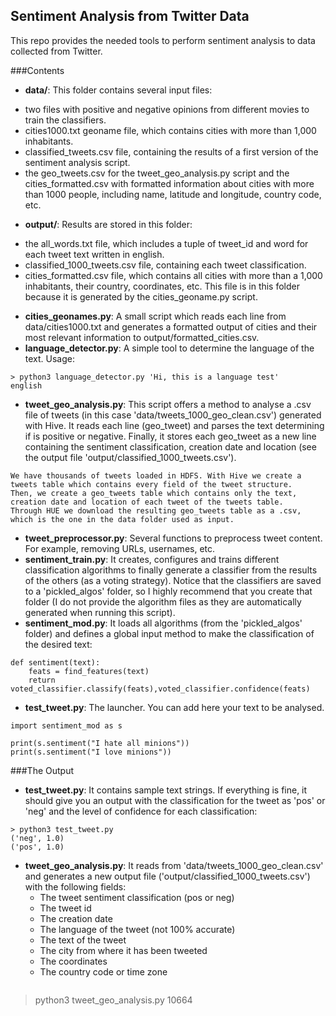 ## Sentiment Analysis from Twitter Data
This repo provides the needed tools to perform sentiment analysis to data collected from Twitter.

###Contents
* **data/**: This folder contains several input files:
 - two files with positive and negative opinions from different movies to train the classifiers.
 - cities1000.txt geoname file, which contains cities with more than 1,000 inhabitants.
 - classified_tweets.csv file, containing the results of a first version of the sentiment analysis script.
 - the geo_tweets.csv for the tweet_geo_analysis.py script and the cities_formatted.csv with formatted information about cities with more than 1000 people, including name, latitude and longitude, country code, etc.
* **output/**: Results are stored in this folder:
 - the all_words.txt file, which includes a tuple of tweet_id and word for each tweet text written in english.
 - classified_1000_tweets.csv file, containing each tweet classification.
 - cities_formatted.csv file, which contains all cities with more than a 1,000 inhabitants, their country, coordinates, etc. This file is in this folder because it is generated by the cities_geoname.py script.
* **cities_geonames.py**: A small script which reads each line from data/cities1000.txt and generates a formatted output of cities and their most relevant information to output/formatted_cities.csv.
* **language_detector.py**: A simple tool to determine the language of the text. Usage:
```
> python3 language_detector.py 'Hi, this is a language test'
english
```
* **tweet_geo_analysis.py**: This script offers a method to analyse a .csv file of tweets (in this case 'data/tweets_1000_geo_clean.csv') generated with Hive. It reads each line (geo_tweet) and parses the text determining if is positive or negative. Finally, it stores each geo_tweet as a new line containing the sentiment classification, creation date and location (see the output file 'output/classified_1000_tweets.csv').
```
We have thousands of tweets loaded in HDFS. With Hive we create a tweets table which contains every field of the tweet structure. 
Then, we create a geo_tweets table which contains only the text, creation date and location of each tweet of the tweets table. 
Through HUE we download the resulting geo_tweets table as a .csv, which is the one in the data folder used as input.
```
* **tweet_preprocessor.py**: Several functions to preprocess tweet content. For example, removing URLs, usernames, etc.
* **sentiment_train.py**: It creates, configures and trains different classification algorithms to finally generate a classifier from the results of the others (as a voting strategy). Notice that the classifiers are saved to a 'pickled_algos' folder, so I highly recommend that you create that folder (I do not provide the algorithm files as they are automatically generated when running this script).
* **sentiment_mod.py**: It loads all algorithms (from the 'pickled_algos' folder) and defines a global input method to make the classification of the desired text:
```
def sentiment(text):
    feats = find_features(text)
    return voted_classifier.classify(feats),voted_classifier.confidence(feats)
```
* **test_tweet.py**: The launcher. You can add here your text to be analysed.
```
import sentiment_mod as s

print(s.sentiment("I hate all minions"))
print(s.sentiment("I love minions"))
```
###The Output
* **test_tweet.py**: It contains sample text strings. If everything is fine, it should give you an output with the classification for the tweet as 'pos' or 'neg' and the level of confidence for each classification:
```
> python3 test_tweet.py
('neg', 1.0)
('pos', 1.0)
```
* **tweet_geo_analysis.py**: It reads from 'data/tweets_1000_geo_clean.csv' and generates a new output file ('output/classified_1000_tweets.csv') with the following fields:
  - The tweet sentiment classification (pos or neg)
  - The tweet id
  - The creation date
  - The language of the tweet (not 100% accurate)
  - The text of the tweet
  - The city from where it has been tweeted
  - The coordinates
  - The country code or time zone
  ```
> python3 tweet_geo_analysis.py
10664
```
